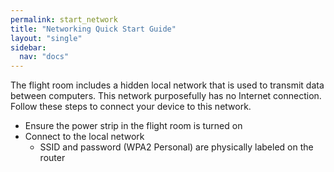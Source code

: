 ```yaml
---
permalink: start_network
title: "Networking Quick Start Guide"
layout: "single"
sidebar:
  nav: "docs"
---
```


The flight room includes a hidden local network that is used to transmit data between computers. This network purposefully has no Internet connection. Follow these steps to connect your device to this network. 
* Ensure the power strip in the flight room is turned on
* Connect to the local network
	* SSID and password (WPA2 Personal) are physically labeled on the router